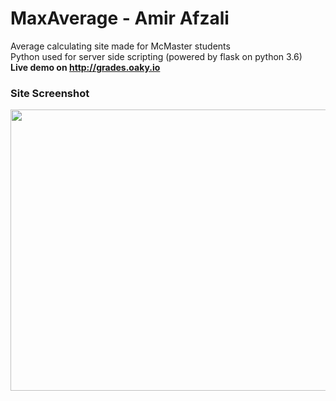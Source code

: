 # MaxAverage - Amir Afzali
Average calculating site made for McMaster students <br />
Python used for server side scripting (powered by flask on python 3.6) <br />
<b>Live demo on http://grades.oaky.io</b> <br/>
<h3>Site Screenshot</h3>
<img src="http://oaky.io/Upload/MaxAvg.png" width="750" height="450">
